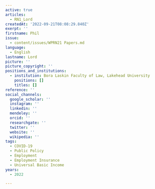 ```yaml
---
active: true
articles:
  - RN1_Lord
createdAt: '2022-09-21T08:08:29.840Z'
exerpt: ''
firstname: Phil
issue:
  - content/issues/WPRN21 Papers.md
language:
  - English
lastname: Lord
picture: ''
picture_copyright: ''
positions_and_institutions:
  - institution: Bora Laskin Faculty of Law, Lakehead University
    positions: []
    titles: []
reference: ''
social_channels:
  google_scholar: ''
  instagram: ''
  linkedin: ''
  mendeley: ''
  orcid: ''
  researchgate: ''
  twitter: ''
  website: ''
  wikipedia: ''
tags:
  - COVID-19
  - Public Policy
  - Employment
  - Employment Insurance
  - Universal Basic Income
years:
  - 2022

---
```

